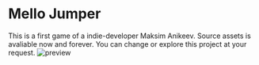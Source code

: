 # Mello Jumper
 
This is a first game of a indie-developer Maksim Anikeev. Source assets is avaliable now and forever. You can change or explore this project at your request. 
![preview](https://github.com/Nishurato/Mello-Jumper/assets/29269693/36705a2b-b4a6-48bd-9f1a-7fc1a280f40f)
